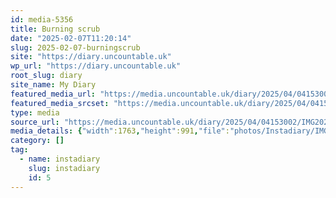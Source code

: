 ```yaml
---
id: media-5356
title: Burning scrub
date: "2025-02-07T11:20:14"
slug: 2025-02-07-burningscrub
site: "https://diary.uncountable.uk"
wp_url: "https://diary.uncountable.uk"
root_slug: diary
site_name: My Diary
featured_media_url: "https://media.uncountable.uk/diary/2025/04/04153002/IMG20250207112014.webp"
featured_media_srcset: "https://media.uncountable.uk/diary/2025/04/04153002/IMG20250207112014-300x169.webp 300w, https://media.uncountable.uk/diary/2025/04/04153002/IMG20250207112014-1024x576.webp 1024w, https://media.uncountable.uk/diary/2025/04/04153002/IMG20250207112014-150x150.webp 150w, https://media.uncountable.uk/diary/2025/04/04153002/IMG20250207112014-640x360.webp 640w, https://media.uncountable.uk/diary/2025/04/04153002/IMG20250207112014.webp 1763w"
type: media
source_url: "https://media.uncountable.uk/diary/2025/04/04153002/IMG20250207112014.webp"
media_details: {"width":1763,"height":991,"file":"photos/Instadiary/IMG20250207112014.webp","filesize":140324,"sizes":{"medium":{"file":"IMG20250207112014-300x169.webp","width":300,"height":169,"filesize":22724,"mime_type":"image/webp","source_url":"https://media.uncountable.uk/diary/2025/04/04153002/IMG20250207112014-300x169.webp"},"large":{"file":"IMG20250207112014-1024x576.webp","width":1024,"height":576,"filesize":182948,"mime_type":"image/webp","source_url":"https://media.uncountable.uk/diary/2025/04/04153002/IMG20250207112014-1024x576.webp"},"thumbnail":{"file":"IMG20250207112014-150x150.webp","width":150,"height":150,"filesize":11028,"mime_type":"image/webp","source_url":"https://media.uncountable.uk/diary/2025/04/04153002/IMG20250207112014-150x150.webp"},"mobwidth":{"file":"IMG20250207112014-640x360.webp","width":640,"height":360,"filesize":90060,"mime_type":"image/webp","source_url":"https://media.uncountable.uk/diary/2025/04/04153002/IMG20250207112014-640x360.webp"},"full":{"file":"IMG20250207112014.webp","width":1763,"height":991,"mime_type":"image/webp","source_url":"https://media.uncountable.uk/diary/2025/04/04153002/IMG20250207112014.webp"}},"image_meta":{"aperture":"0","credit":"","camera":"","caption":"","created_timestamp":"0","copyright":"","focal_length":"0","iso":"0","shutter_speed":"0","title":"","orientation":"0","keywords":[]}}
category: []
tag:
  - name: instadiary
    slug: instadiary
    id: 5
---
```


